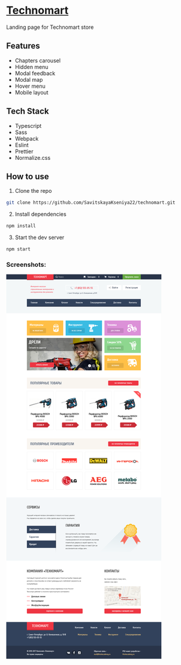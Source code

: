 # [Technomart](https://technomart-omega.vercel.app/)
Landing page for Technomart store

## Features
- Chapters carousel
- Hidden menu
- Modal feedback
- Modal map
- Hover menu
- Mobile layout

## Tech Stack
- Typescript
- Sass
- Webpack
- Eslint
- Prettier
- Normalize.css

## How to use
1. Clone the repo
``` bash
git clone https://github.com/SavitskayaKseniya22/technomart.git
```

2. Install dependencies
``` bash
npm install
```

3. Start the dev server
``` bash
npm start
```

### Screenshots: 

![изображение](https://raw.githubusercontent.com/SavitskayaKseniya22/projects-photos/main/photos/technomart/screenshots/technomart-1280px.png)



